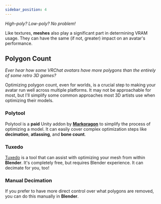 ```yaml
---
sidebar_position: 4
---
```


*High-poly? Low-poly? No problem!*

Like textures, **meshes** also play a significant part in determining VRAM usage. They can have the same (if not, greater) impact on an avatar's performance.

## Polygon Count

*Ever hear how some VRChat avatars have more polygons than the entirely of some retro 3D games?*

Optimizing polygon count, even for worlds, is a crucial step to making your avatar run well across multiple platforms. It may not be approachable for most, but I'll simplify some common approaches most 3D artists use when optimizing their models.

### Polytool

Polytool is a **paid** Unity addon by [**Markoragon**](https://markcreator.gumroad.com/l/Polytool) to simplify the process of optimizing a model. It can easily cover complex optimization steps like **decimation**, **atlassing**, and **bone count**.

### Tuxedo

[Tuxedo](https://github.com/feilen/tuxedo-blender-plugin) is a tool that can assist with optimizing your mesh from within **Blender**. It's completely free, but requires Blender experience. It can decimate for you, too!

### Manual Decimation

If you prefer to have more direct control over what polygons are removed, you can do this manually in **Blender**. 